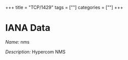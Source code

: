 +++
title = "TCP/1429"
tags = [""]
categories = [""]
+++

# IANA Data

_Name:_ nms

_Description:_ Hypercom NMS

